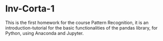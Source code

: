 # Inv-Corta-1
This is the first homework for the course Pattern Recognition, it is an introduction-tutorial for the basic functionalities of the pandas library, for Python, using Anaconda and Jupyter.
